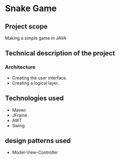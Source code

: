
# Snake Game

## Project scope
Making a simple game in JAVA

## Technical description of the project
### Architecture
- Creating the user interface.<br >
- Creating a logical layer.

## Technologies used
- Maven  <br > 
- JFrame  <br > 
- AWT  <br >
- Swing  <br >

## design patterns used
- Model-View-Controller
